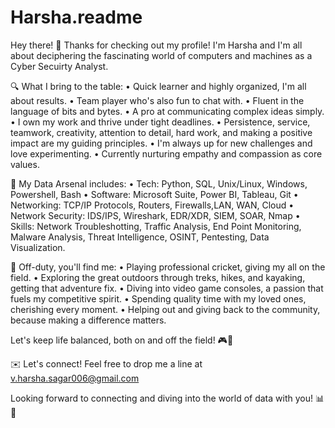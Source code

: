 # Harsha.readme
Hey there! 👋 Thanks for checking out my profile! I'm Harsha and I'm all about deciphering the fascinating world of computers and machines as a Cyber Secuirty Analyst.

🔍 What I bring to the table: • Quick learner and highly organized, I'm all about results. • Team player who's also fun to chat with. • Fluent in the language of bits and bytes. • A pro at communicating complex ideas simply. • I own my work and thrive under tight deadlines. • Persistence, service, teamwork, creativity, attention to detail, hard work, and making a positive impact are my guiding principles. • I'm always up for new challenges and love experimenting. • Currently nurturing empathy and compassion as core values.

💼 My Data Arsenal includes: • Tech: Python, SQL, Unix/Linux, Windows, Powershell, Bash • Software: Microsoft Suite, Power BI, Tableau, Git • Networking: TCP/IP Protocols, Routers, Firewalls,LAN, WAN, Cloud • Network Security: IDS/IPS, Wireshark, EDR/XDR, SIEM, SOAR, Nmap • Skills: Network Troubleshotting, Traffic Analysis, End Point Monitoring, Malware Analysis, Threat Intelligence, OSINT, Pentesting, Data Visualization.

🏏 Off-duty, you'll find me: • Playing professional cricket, giving my all on the field. • Exploring the great outdoors through treks, hikes, and kayaking, getting that adventure fix. • Diving into video game consoles, a passion that fuels my competitive spirit. • Spending quality time with my loved ones, cherishing every moment. • Helping out and giving back to the community, because making a difference matters.

Let's keep life balanced, both on and off the field! 🎮🌟

✉️ Let's connect! Feel free to drop me a line at v.harsha.sagar006@gmail.com

Looking forward to connecting and diving into the world of data with you! 📊🔢
